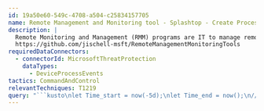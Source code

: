 ```yaml
---
id: 19a50e60-549c-4708-a504-c25834157705
name: Remote Management and Monitoring tool - Splashtop - Create Process
description: |
  Remote Monitoring and Management (RMM) programs are IT to manage remote endpoints. Attackers have begun to abuse these programs to persist or provide C2 channels.
  https://github.com/jischell-msft/RemoteManagementMonitoringTools
requiredDataConnectors:
  - connectorId: MicrosoftThreatProtection
    dataTypes:
      - DeviceProcessEvents
tactics: CommandAndControl
relevantTechniques: T1219
query: "```kusto\nlet Time_start = now(-5d);\nlet Time_end = now();\n//\nDeviceProcessEvents \n| where Timestamp between (Time_start..Time_end)\n| where ProcessVersionInfoCompanyName has 'Splashtop'\n    and ProcessVersionInfoProductName has 'Splashtop'\n| summarize FirstSeen=min(Timestamp), LastSeen=max(Timestamp), \n    Report=make_set(ReportId), Count=count() by DeviceId, DeviceName\n```"
---
```


